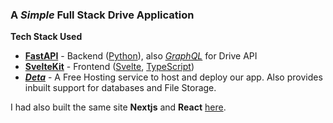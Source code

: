 ### A _Simple_ Full Stack Drive Application

**Tech Stack Used**

- **[FastAPI](https://fastapi.tiangolo.com/)** - Backend ([Python](https://www.python.org/)), also _[GraphQL](https://strawberry.rocks/)_ for Drive API
- **[SvelteKit](https://kit.svelte.dev/)** - Frontend ([Svelte](https://svelte.dev/), [TypeScript](https://www.typescriptlang.org/))
- **_[Deta](https://www.deta.sh/)_** - A Free Hosting service to host and deploy our app. Also provides inbuilt support for databases and File Storage.

I had also built the same site **Nextjs** and **React** [here](https://github.com/shubhattin/drive-react).
